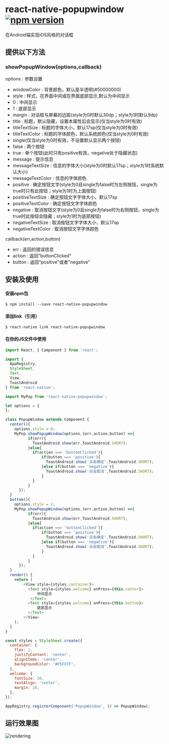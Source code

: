 # react-native-popupwindow [![npm version](https://img.shields.io/npm/v/react-native-popupwindow.svg?style=flat-square)](https://www.npmjs.com/package/react-native-popupwindow)
在Android端实现iOS风格的对话框

## 提供以下方法

### showPopupWindow(options,callback)
options : 参数设置
 * windowColor : 背景颜色，默认是半透明(#50000000)
 * style : 样式，在界面中间或在界面底部显示,默认为中间显示
  * 0 : 中间显示
  * 1 : 底部显示
 * margin : 对话框与屏幕的边距(style为0时默认30dp；style为1时默认9dp)
 * title : 标题，默认隐藏，设置本属性后会显示(仅当style为0时有效)
 * titleTextSize : 标题的字体大小，默认17sp(仅当style为0时有效)
 * titleTextColor : 标题的字体颜色，默认系统颜色(仅当style为0时有效)
 * single(仅当style为0时有效，不设置默认显示两个按钮)
  * false : 两个按钮
  * true : 单个按钮(此时只有positive有效，negative处于隐藏状态)
 * message : 提示信息
 * messageTextSize : 信息的字体大小(style为0时默认17sp；style为1时系统默认大小)
 * messageTextColor : 信息的字体颜色
 * positive : 确定按钮文字(style为0且single为false时为左侧按钮，single为true时只有此按钮；style为1时为上面按钮)
 * positiveTextSize : 确定按钮文字字体大小，默认17sp
 * positiveTextColor : 确定按钮文字字体颜色
 * negative : 取消按钮文字(style为0且single为false时为右侧按钮，single为true时此按钮会隐藏；style为1时为底部按钮)
 * negativeTextSize : 取消按钮文字字体大小，默认17sp
 * negativeTextColor : 取消按钮文字字体颜色

callback(err,action,button)
* err : 返回的错误信息
* action : 返回"buttonClicked"
* button : 返回"positive"或者"negative"

## 安装及使用

#### 安装npm包

```shell
$ npm install --save react-native-popupwindow
```

#### 添加link（引用）

```shell
$ react-native link react-native-popupwindow
```

#### 在你的JS文件中使用 

```javascript
import React, { Component } from 'react';

import {
  AppRegistry,
  StyleSheet,
  Text,
  View,
  ToastAndroid
} from 'react-native';

import MyPop from 'react-native-popupwindow';

let options = {
};

class PopupWindow extends Component {
  center(){
    options.style = 0;
    MyPop.showPopupWindow(options,(err,action,button) =>{
          if(err){
            ToastAndroid.show(err,ToastAndroid.SHORT);
          }else{
            if(action === 'buttonClicked'){
                if(button === 'positive'){
                  ToastAndroid.show('点击确定',ToastAndroid.SHORT);
                }else if(button === 'negative'){
                  ToastAndroid.show('点击取消',ToastAndroid.SHORT);
                }
            }
          }
      });
  }
  bottom(){
    options.style = 1;
    MyPop.showPopupWindow(options,(err,action,button) =>{
          if(err){
            ToastAndroid.show(err,ToastAndroid.SHORT);
          }else{
            if(action === 'buttonClicked'){
                if(button === 'positive'){
                  ToastAndroid.show('点击确定',ToastAndroid.SHORT);
                }else if(button === 'negative'){
                  ToastAndroid.show('点击取消',ToastAndroid.SHORT);
                }
            }
          }
      });
  }
  render() {
    return (
        <View style={styles.container}>
          <Text style={styles.welcome} onPress={this.center}>
              中间显示
           </Text>
          <Text style={styles.welcome} onPress={this.bottom}>
              底部显示
          </Text>
        </View>
    );
  }
}

const styles = StyleSheet.create({
  container: {
    flex: 1,
    justifyContent: 'center',
    alignItems: 'center',
    backgroundColor: '#F5FCFF',
  },
  welcome: {
    fontSize: 20,
    textAlign: 'center',
    margin: 10,
  },
});

AppRegistry.registerComponent('PopupWindow', () => PopupWindow);
```

## 运行效果图

![rendering](/popup.gif)
